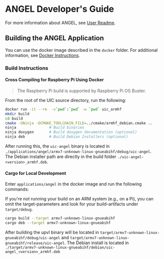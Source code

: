 # ANGEL Developer's Guide

For more information about ANGEL, see [User Readme](./readme_user.md).

## Building the ANGEL Application

You can use the docker image described in the `docker` folder. For
additional information, see [Docker Instructions](../../docker/readme_developer.md).

### Build Instructions

#### Cross Compiling for Raspberry Pi Using Docker

> The Raspberry Pi build is supported by Raspberry Pi OS Buster.

From the root of the UIC source directory, run the following:

``` bash
docker run -it --rm  -v`pwd`:`pwd` -w `pwd` uic_armhf
mkdir build
cd build
cmake -GNinja -DCMAKE_TOOLCHAIN_FILE=../cmake/armhf_debian.cmake ..
ninja               # Build binaries
ninja doxygen       # Build doxygen documentation (optional)
ninja deb           # Build Debian Installers (optional)
```

After running this, the `uic-angel` binary is located in
`./applications/angel/armv7-unknown-linux-gnueabihf/debug/uic-angel`. The Debian
installer path are directly in the build folder
`./uic-angel-<version>_armhf.deb`.

#### Cargo for Local Development

Enter `applications/angel` in the docker image and run the following commands:

If you're not running your build on an ARM system (e.g., on a Pi), you can omit
the target-parameters and look for your build-artifacts under `target/debug`.

``` bash
cargo build --target armv7-unknown-linux-gnueabihf
cargo deb --target armv7-unknown-linux-gnueabihf
```

After building the upvl binary will be located in
`target/armv7-unknown-linux-gnueabihf/debug/uic-angel` and
`target/armv7-unknown-linux-gnueabihf/release/uic-angel`. The Debian install is
located in
`./target/armv7-unknown-linux-gnueabihf/debian/uic-angel_<version>_armhf.deb`
